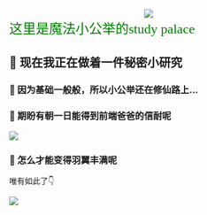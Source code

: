  <!-- <div align='center'> 

	 ![](https://media.tenor.com/images/45d415851009f2150902f525d58f166f/tenor.gif)
 
 </div>  -->
<div align='center'> 
  <img src='https://media.tenor.com/images/45d415851009f2150902f525d58f166f/tenor.gif)' />
</div>
<font face="黑体" color=green size=5>
  这里是魔法小公举的study palace🌱
</font>
 
##  🔭 现在我正在做着一件秘密小研究
###  🌱 因为基础一般般，所以小公举还在修仙路上...
### 👯 期盼有朝一日能得到前端爸爸的信耐呢
 
<!-- <div align='center'> 

	 
</div>  -->


![](https://media1.tenor.com/images/89f8b4e22b9cff58dbe428d9b5ce4514/tenor.gif) 


### 🤔 怎么才能变得羽翼丰满呢
唯有如此了👇

![](https://media1.tenor.com/images/0ddf8e50234160ce796a272d5cf934ad/tenor.gif)